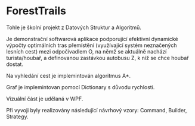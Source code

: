 # ForestTrails

Tohle je školní projekt z Datových Struktur a Algoritmů. 

Je demonstrační softwarová aplikace podporující efektivní dynamické výpočty optimálních tras přemístění (využívající systém neznačených lesních cest) mezi odpočívadlem O, na němž se aktuálně nachází turista/houbař, a definovanou zastávkou autobusu Z, k níž se chce houbař dostat.

Na vyhledání cest je implemintován algoritmus A*.

Graf je implemintovan pomocí Dictionary s důvodu rychlosti.

Vizuální část je udělaná v WPF.

Při vyvoji byly realizovány následující návrhový vzory: Command, Builder, Strategy.
